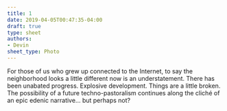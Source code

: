 ```yaml
---
title: 1
date: 2019-04-05T00:47:35-04:00
draft: true
type: sheet
authors:
- Devin
sheet_type: Photo
---
```

<div class="sheet__item">
  <img src="/images/1.jpg" alt="">
</div>
<div class="sheet__response">
  For those of us who grew up connected to the Internet, to say the neighborhood looks a little different
  now is an understatement. There has been unabated progress. Explosive development. Things are a little
  broken. The possibility of a future techno-pastoralism continues along the cliché of an epic edenic
  narrative... but perhaps not?
</div>
